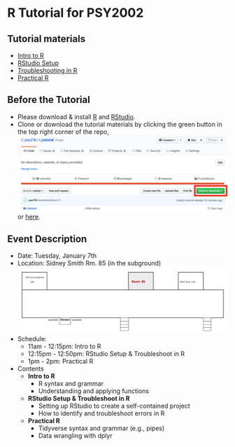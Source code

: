 # R Tutorial for PSY2002
## Tutorial materials
* [Intro to R](https://psyc218.s3.ca-central-1.amazonaws.com/r_tutorial/tutorial_draft.html?versionId=null)  
* [RStudio Setup](https://psyc218.s3.ca-central-1.amazonaws.com/r_tutorial/r_environment.html)
* [Troubleshooting in R](https://psyc218.s3.ca-central-1.amazonaws.com/r_tutorial/troubleshoot.html?versionId=null)
* [Practical R](https://psyc218.s3.ca-central-1.amazonaws.com/r_tutorial/practical_r.html?versionId=null)

## Before the Tutorial
* Please download & install [R](https://www.r-project.org/) and [RStudio](https://rstudio.com/products/rstudio/download/).
* Clone or download the tutorial materials by clicking the green button in the top right corner of the repo,
  ![](Fig/clone_github.png)
or [here](https://minhaskamal.github.io/DownGit/#/home?url=https://github.com/psy218/r_tutorial.git).

## Event Description
* Date: Tuesday, January 7th
* Location: Sidney Smith Rm. 85 (in the subground)
  ![](Fig/ss85.png)
* Schedule:
  - 11am - 12:15pm: Intro to R
  - 12:15pm - 12:50pm: RStudio Setup & Troubleshoot in R
  - 1pm - 2pm: Practical R
* Contents
  - **Intro to R**
    - R syntax and grammar
    - Understanding and applying functions
  - **RStudio Setup & Troubleshoot in R**
    - Setting up RStudio to create a self-contained project
    - How to identify and troubleshoot errors in R
  - **Practical R**
    - Tidyverse syntax and grammar (e.g., pipes)
    - Data wrangling with dplyr
